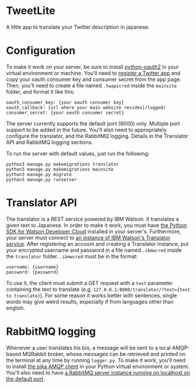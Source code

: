 # TweetLite
A little app to translate your Twitter description in japanese. 

# Configuration
To make it work on your server, be sure to install [python-oauth2](https://github.com/joestump/python-oauth2) in your virtual environment or machine.
You'll need to [register a Twitter app](https://apps.twitter.com/) and copy your oauth consumer key and consumer secret from the app page. Then, you'll need to create a file named `.twapicred` inside the `mainsite` folder, and format it like this:
```
oauth_consumer_key: {your oauth consumer key}
oauth_callback: {url where your main website resides}/logged/
consumer_secret: {your oauth consumer secret}
```
The server currently supports the default port (8000) only. Multiple port support to be added in the future.
You'll also need to appropriately configure the translator, and the RabbitMQ logging. Details in the Translator API and RabbitMQ logging sections.

To run the server with default values, just run the following:
```
python3 manage.py makemigrations translator
python3 manage.py makemigrations mainsite
python3 manage.py migrate
python3 manage.py runserver
```

# Translator API
The translator is a REST service powered by IBM Watson. It translates a given text to Japanese. In order to make it work, you must have [the Python SDK for Watson Developer Cloud](https://pypi.python.org/pypi/watson-developer-cloud) installed in your server's. Furthermore, your server must connect to [an instance of IBM Watson's Translator service](https://www.ibm.com/watson/developer-resources/). After registering an account and creating a Translator instance, put your encrypted username and password in a file named `.ibmwcred` inside the `translator` folder. `.ibmwcred` must be in the format: 
```
username: {username}
password: {password}
```
To use it, the client must submit a GET request with a `text` parameter containing the text to translate (e.g. `127.0.0.1:8000/translator/?text={text to translate}`). For some reason it works better with sentences, single words may give weird results, expecially if from languages other than english.

# RabbitMQ logging
Whenever a user translates his bio, a message will be sent to a local AMQP-based MQRabbit broker, whose messages can be retrieved and printed on the terminal at any time by running `logger.py`. To make it work, you'll need to install [the pika AMQP client](https://pypi.python.org/pypi/pika) in your Python virtual environment or system. You'll also need to have [a RabbitMQ server instance running on localhost on the default port](https://www.rabbitmq.com/download.html).

